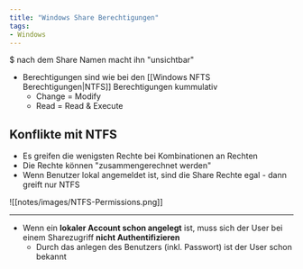 ```yaml
---
title: "Windows Share Berechtigungen"
tags:
- Windows
---
```


$ nach dem Share Namen macht ihn "unsichtbar"
- Berechtigungen sind wie bei den [[Windows NFTS Berechtigungen|NTFS]] Berechtigungen kummulativ
	- Change = Modify
	- Read = Read & Execute

## Konflikte mit NTFS
- Es greifen die wenigsten Rechte bei Kombinationen an Rechten
- Die Rechte können "zusammengerechnet werden"
- Wenn Benutzer lokal angemeldet ist, sind die Share Rechte egal - dann greift nur NTFS

![[notes/images/NTFS-Permissions.png]]

---

- Wenn ein **lokaler Account schon angelegt** ist, muss sich der User bei einem Sharezugriff **nicht Authentifizieren**
	- Durch das anlegen des Benutzers (inkl. Passwort) ist der User schon bekannt